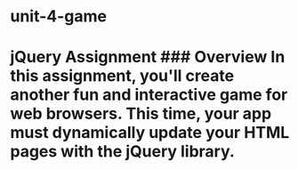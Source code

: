 # unit-4-game
# jQuery Assignment  ### Overview  In this assignment, you'll create another fun and interactive game for web browsers. This time, your app must dynamically update your HTML pages with the jQuery library.


